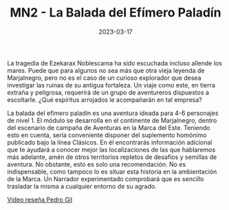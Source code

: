 ﻿---
title: MN2 - La Balada del Efímero Paladín
summary: Adéntrate en Marjalnegro, y disfruta con tus aventureros de este entorno desconocido, lleno de misterios y aventuras. Este es el primer módulo ambientado en esta tierra de oportunidades para los más bravos y aguerridos
authors:
  - Manu Sáez
date: 2023-03-17
type: post
categories:
- Clásicos de la Marca
- Línea MN
tags:
- Dungeon
- Exploración
minlevels: "1"
maxlevels: "2"
prices: 8€
session: "2"
mincharacters: "4"
maxcharacters: "6"
eval: oficial
cover: "mn2-la-balada-del-efimero-paladin.jpg"
download: "mn2-la-balada-del-efimero-paladin.pdf"
moreinfo: "https://tesorosdelamarca.com/producto/la-balada-del-efimero-paladin/"
license: "OGL"
draft: false

---

La tragedia de Ezekarax Noblescama ha sido escuchada incluso allende los mares.
Puede que para algunos no sea más que otra vieja leyenda de Marjalnegro, pero no es el caso de un curioso explorador que desea investigar las ruinas de su antigua fortaleza. Un viaje como este, en tierra extraña y peligrosa, requerirá de un grupo de aventureros dispuestos a escoltarle.
¿Qué espíritus arrojados le acompañarán en tal empresa?

La balada del efímero paladín es una aventura ideada para 4-6 personajes de nivel 1.
El módulo se desarrolla en el continente de Marjalnegro, dentro del escenario de campaña de Aventuras en la Marca del Este.
Teniendo esto en cuenta, sería conveniente disponer del suplemento homónimo publicado bajo la línea Clásicos.
En él encontrarás información adicional que te ayudará a conocer mejor las localizaciones de las que hablaremos más adelante, amén de otros territorios repletos de desafíos y semillas de aventura.
No obstante, esto es solo una recomendación. No es indispensable, como tampoco lo es situar esta historia en la ambientación de la Marca.
Un Narrador experimentado comprobará que es sencillo trasladar la misma a cualquier entorno de su agrado.


<p><a href="https://www.youtube.com/watch?v=m5q5HpT0ePk" target="_blank">Video reseña Pedro Gil</a></p>

